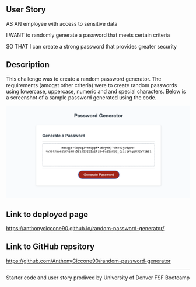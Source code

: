 ## User Story
AS AN employee with access to sensitive data

I WANT to randomly generate a password that meets certain criteria

SO THAT I can create a strong password that provides greater security

## Description
This challenge was to create a random password generator. The requirements (amogst other criteria) were to create random passwords using lowercase, uppercase, numeric and and special characters. Below is a screenshot of a sample password generated using the code.


![Alt text](<Screenshot 2023-07-19 at 12.01.45.png>)

## Link to deployed page
https://anthonyciccone90.github.io/random-password-generator/

## Link to GitHub repsitory 
https://github.com/AnthonyCiccone90/random-password-generator

----------

Starter code and user story prodived by University of Denver FSF Bootcamp